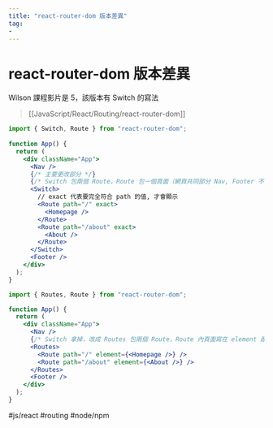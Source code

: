 ```yaml
---
title: "react-router-dom 版本差異"
tag: 
- 
---
```

# react-router-dom 版本差異
Wilson 課程影片是 5，該版本有 Switch 的寫法
> [[JavaScript/React/Routing/react-router-dom]]
```jsx
import { Switch, Route } from "react-router-dom";
 
function App() {
  return (
    <div className="App">
      <Nav />
      {/* 主要更改部分 */}
      {/* Switch 包兩個 Route，Route 包一個頁面（網頁共同部分 Nav, Footer 不含在內） */}
      <Switch>
        // exact 代表要完全符合 path 的值, 才會顯示
        <Route path="/" exact>
          <Homepage />
        </Route>
        <Route path="/about" exact>
          <About />
        </Route>
      </Switch>
      <Footer />
    </div>
  );
}
```

```jsx
import { Routes, Route } from "react-router-dom";

function App() {
  return (
    <div className="App">
      <Nav />
      {/* Switch 拿掉，改成 Routes 包兩個 Route，Route 內頁面寫在 element 即可*/}
      <Routes>
        <Route path="/" element={<Homepage />} />
        <Route path="/about" element={<About />} />
      </Routes>
      <Footer />
    </div>
  );
}
```

#js/react #routing #node/npm